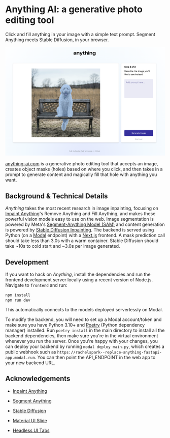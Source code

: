 # Anything AI: a generative photo editing tool

Click and fill anything in your image with a simple text prompt. Segment Anything meets Stable Diffusion, in your browser.

<img width="700px" alt="Demo Image" src="./frontend/public/social-image.png">


[anything-ai.com](https://www.anything-ai.com/) is a generative photo editing tool that accepts an image, creates object masks (holes) based on where you click, and then takes in a prompt to generate content and magically fill that hole with anything you want. 

## Background & Technical Details
*Anything* takes the most recent research in image inpainting, focusing on [Inpaint Anything](https://arxiv.org/abs/2304.06790)'s Remove Anything and Fill Anything, and makes these powerful vision models easy to use on the web. Image segmentation is powered by Meta's [Segment-Anything Model (SAM)](https://segment-anything.com/) and content generation is powered by [Stable Diffusion Inpainting](https://arxiv.org/abs/2112.10752). The backend is served using Python (on a [Modal](https://modal.com/) endpoint) with a [Next.js](https://nextjs.org/) frontend. A mask prediction call should take less than 3.0s with a warm container. Stable Diffusion should take ~10s to cold start and ~3.0s per image generated.

## Development
If you want to hack on *Anything*, install the dependencies and run the frontend development server locally using a recent version of Node.js. Navigate to `frontend` and run:
```
npm install
npm run dev
```

This automatically connects to the models deployed serverlessly on Modal. 

To modify the backend, you will need to set up a Modal account/token and make sure you have Python 3.10+ and [Poetry](https://python-poetry.org/) (Python dependency manager) installed. Run `poetry install` in the main directory to install all the backend dependencies, then make sure you're in the virtual environment whenever you run the server. Once you're happy with your changes, you can deploy your backend by running `modal deploy main.py`, which creates a public webhook such as `https://rachelspark--replace-anything-fastapi-app.modal.run`. You can then point the API_ENDPOINT in the web app to your new backend URL.

## Acknowledgements
* [Inpaint Anything](https://github.com/geekyutao/Inpaint-Anything)
* [Segment Anything](https://github.com/facebookresearch/segment-anything)
* [Stable Diffusion](https://github.com/huggingface/diffusers)

* [Material UI Slide](https://mui.com/material-ui/api/slide/)
* [Headless UI Tabs](https://headlessui.com/react/tabs)


